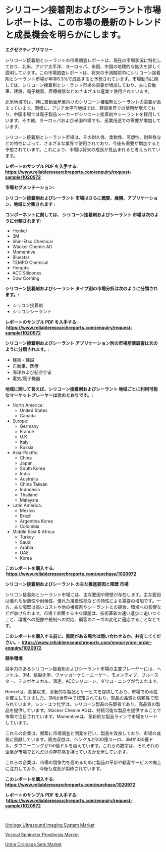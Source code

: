 <p><h1>シリコーン接着剤およびシーラント市場レポートは、この市場の最新のトレンドと成長機会を明らかにします。</h1></p><p><strong>エグゼクティブサマリー</strong></p>
<p><p>シリコーン接着剤とシーラントの市場調査レポートは、現在の市場状況に特化しており、北米、アジア太平洋、ヨーロッパ、米国、中国の地理的な拡大を詳しく説明しています。この市場調査レポートは、将来の予測期間中にシリコーン接着剤とシーラント市場が年率6.3％で成長すると予想されています。市場動向に関しては、シリコーン接着剤とシーラント市場の需要が増加しており、主に自動車、建設、電子機器、医療機器などのさまざまな産業で使用されています。</p><p>北米地域では、特に自動車産業向けのシリコーン接着剤とシーラントの需要が高まっています。同様に、アジア太平洋地域では、建設業界での使用が増えており、中国市場では電子製品メーカーがシリコーン接着剤やシーラントを採用しています。その他、ヨーロッパおよび米国市場でも、産業用途での需要が増加しています。</p><p>シリコーン接着剤とシーラント市場は、その耐久性、柔軟性、可塑性、耐熱性などの特性によって、さまざまな業界で使用されており、今後も需要が増加すると予想されています。これにより、市場は将来の成長が見込まれると考えられています。</p></p>
<p><strong>レポートのサンプル PDF を入手する: <a href="https://www.reliableresearchreports.com/enquiry/request-sample/1020972">https://www.reliableresearchreports.com/enquiry/request-sample/1020972</a></strong></p>
<p><strong>市場セグメンテーション:</strong></p>
<p><strong> シリコーン接着剤およびシーラント 市場はさらに概要、展開、アプリケーション、地域に分類されます :</strong></p>
<p><strong>コンポーネントに関しては、 シリコーン接着剤およびシーラント 市場は次のように分類されます: &nbsp;</strong></p>
<p><ul><li>Henkel</li><li>3M</li><li>Shin-Etsu Chemical</li><li>Wacker Chemie AG</li><li>Momentive</li><li>Bluestar</li><li>TEMPO Chemical</li><li>Hongda</li><li>ACC Silicones</li><li>Dow Corning</li></ul></p>
<p><strong> シリコーン接着剤およびシーラント タイプ別の市場分析は次のように分類されます。:</strong></p>
<p><ul><li>シリコン接着剤</li><li>シリコンシーラント</li></ul></p>
<p><strong>レポートのサンプル PDF を入手する: &nbsp;<a href="https://www.reliableresearchreports.com/enquiry/request-sample/1020972">https://www.reliableresearchreports.com/enquiry/request-sample/1020972</a></strong></p>
<p><strong> シリコーン接着剤およびシーラント アプリケーション別の市場産業調査は次のように分類されます。:</strong></p>
<p><ul><li>建築・建設</li><li>自動車、医療</li><li>海洋および航空宇宙</li><li>電気/電子機器</li></ul></p>
<p><strong>地域に関して言えば、シリコーン接着剤およびシーラント 地域ごとに利用可能なマーケットプレーヤーは次のとおりです。:</strong></p>
<p><ul>
    <li>
        North America:
        <ul>
            <li>United States</li>
            <li>Canada</li>
        </ul>
    </li>
    <li>
        Europe:
        <ul>
            <li>Germany</li>
            <li>France</li>
            <li>U.K.</li>
            <li>Italy</li>
            <li>Russia</li>
        </ul>
    </li>
    <li>
        Asia-Pacific:
        <ul>
            <li>China</li>
            <li>Japan</li>
            <li>South Korea</li>
            <li>India</li>
            <li>Australia</li>
            <li>China Taiwan</li>
            <li>Indonesia</li>
            <li>Thailand</li>
            <li>Malaysia</li>
        </ul>
    </li>
    <li>
        Latin America:
        <ul>
            <li>Mexico</li>
            <li>Brazil</li>
            <li>Argentina Korea</li>
            <li>Colombia</li>
        </ul>
    </li>
    <li>
        Middle East & Africa:
        <ul>
            <li>Turkey</li>
            <li>Saudi</li>
            <li>Arabia</li>
            <li>UAE</li>
            <li>Korea</li>
        </ul>
    </li>
    </ul></p>
<p><strong>このレポートを購入する: &nbsp;<a href="https://www.reliableresearchreports.com/purchase/1020972">https://www.reliableresearchreports.com/purchase/1020972</a></strong></p>
<p><strong>シリコーン接着剤およびシーラント の主な推進要因と障壁 市場</strong></p>
<p><p>シリコン接着剤とシーラント市場には、主な要因や障壁が存在します。主な要因は優れた耐熱性や耐候性、優れた接着性能などの特性による需要の増加です。一方、主な障壁は高いコストや他の接着剤やシーラントとの競合、環境への影響などが挙げられます。市場で直面する主な課題は、技術革新の速い進歩に追いつくこと、環境への配慮や規制への対応、顧客のニーズの変化に適応することなどです。</p></p>
<p><strong>このレポートを購入する前に、質問がある場合は問い合わせるか、共有してください。:&nbsp; <a href="https://www.reliableresearchreports.com/enquiry/pre-order-enquiry/1020972">https://www.reliableresearchreports.com/enquiry/pre-order-enquiry/1020972</a></strong></p>
<p><strong>競争環境</strong></p>
<p><p>競争力のあるシリコーン接着剤およびシーラント市場の主要プレーヤーには、ヘンケル、3M、信越化学、ヴァッカーケミーエーゲー、モメンティブ、ブルースター、テンポケミカル、鴻達、ACCシリコーン、ダウコーニングが含まれます。</p><p>Henkelは、創業以来、革新的な製品とサービスを提供しており、市場での地位を確立してきました。3Mは世界中で認知されており、製品の品質と信頼性で知られています。シン・エツ化学は、シリコーン製品の先駆者であり、高品質の製品を提供しています。Wacker Chemie AGは、持続可能な製品を提供することで市場で注目されています。Momentiveは、革新的な製品ラインで市場をリードしています。</p><p>これらの企業は、頻繁に市場調査と開発を行い、製品を改良しており、市場の成長に貢献しています。販売収益は、ヘンケルが200億ユーロ、3Mが330億ドル、ダウコーニングが150億ドルを超えています。これらの数字は、それぞれの企業が市場でどれだけの存在感を持っているかを示しています。</p><p>これらの企業は、市場の競争力を高めるために製品の革新や顧客サービスの向上に注力しており、今後も成長が期待されています。</p></p>
<p><strong>このレポートを購入する: &nbsp; <a href="https://www.reliableresearchreports.com/purchase/1020972">https://www.reliableresearchreports.com/purchase/1020972</a></strong></p>
<p><strong>レポートのサンプル PDF を入手する: &nbsp;<a href="https://www.reliableresearchreports.com/enquiry/request-sample/1020972">https://www.reliableresearchreports.com/enquiry/request-sample/1020972</a></strong><strong></strong></p>
<p>&nbsp;</p>
<p><p><a href="https://view.publitas.com/reportprime-1/urology-ultrasound-imaging-system-market-share-market-new-trends-analysis-report-by-type-by-application-by-end-use-by-region-and-segment-forecasts-2023-2030/">Urology Ultrasound Imaging System Market</a></p><p><a href="https://view.publitas.com/reportprime-1/vesical-sphincter-prosthesis-market-size-growth-outlook-from-2023-to-2030-projecting-at-markets-trends-analysis-by-application-regional-outlook-and-revenue/">Vesical Sphincter Prosthesis Market</a></p><p><a href="https://view.publitas.com/reportprime-1/urine-drainage-sets-market-size-market-share-and-global-market-analysis-report-2023-2030/">Urine Drainage Sets Market</a></p></p>